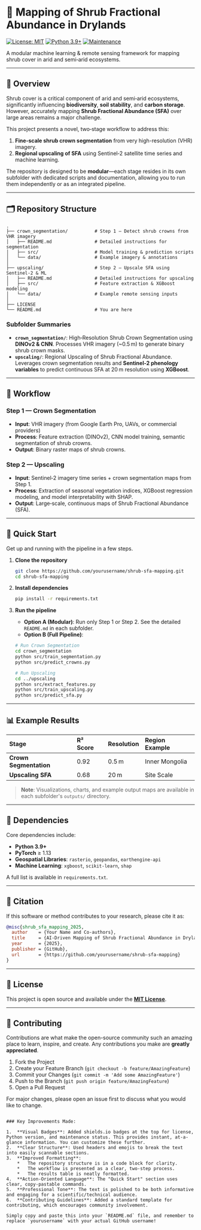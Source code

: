 
# 🌵 Mapping of Shrub Fractional Abundance in Drylands

[![License: MIT](https://img.shields.io/badge/License-MIT-yellow.svg)](https://opensource.org/licenses/MIT)
[![Python 3.9+](https://img.shields.io/badge/python-3.9+-blue.svg)](https://www.python.org/downloads/)
[![Maintenance](https://img.shields.io/badge/Maintained%3F-yes-green.svg)](https://github.com/yourusername/shrub-sfa-mapping/graphs/commit-activity)

A modular machine learning & remote sensing framework for mapping shrub cover in arid and semi‑arid ecosystems.

---

## 📖 Overview

Shrub cover is a critical component of arid and semi‑arid ecosystems, significantly influencing **biodiversity**, **soil stability**, and **carbon storage**. However, accurately mapping **Shrub Fractional Abundance (SFA)** over large areas remains a major challenge.

This project presents a novel, two‑stage workflow to address this:
1.  **Fine‑scale shrub crown segmentation** from very high-resolution (VHR) imagery.
2.  **Regional upscaling of SFA** using Sentinel‑2 satellite time series and machine learning.

The repository is designed to be **modular**—each stage resides in its own subfolder with dedicated scripts and documentation, allowing you to run them independently or as an integrated pipeline.

---

## 🗂 Repository Structure

```
.
├── crown_segmentation/          # Step 1 — Detect shrub crowns from VHR imagery
│   ├── README.md                # Detailed instructions for segmentation
│   ├── src/                     # Model training & prediction scripts
│   └── data/                    # Example imagery & annotations
│
├── upscaling/                   # Step 2 — Upscale SFA using Sentinel‑2 & ML
│   ├── README.md                # Detailed instructions for upscaling
│   ├── src/                     # Feature extraction & XGBoost modeling
│   └── data/                    # Example remote sensing inputs
│
├── LICENSE
└── README.md                    # You are here
```

### Subfolder Summaries

*   **`crown_segmentation/`**: High‑Resolution Shrub Crown Segmentation using **DINOv2 & CNN**. Processes VHR imagery (~0.5 m) to generate binary shrub crown masks.
*   **`upscaling/`**: Regional Upscaling of Shrub Fractional Abundance. Leverages crown segmentation results and **Sentinel‑2 phenology variables** to predict continuous SFA at 20 m resolution using **XGBoost**.

---

## 🔄 Workflow

### Step 1 — Crown Segmentation
*   **Input**: VHR imagery (from Google Earth Pro, UAVs, or commercial providers)
*   **Process**: Feature extraction (DINOv2), CNN model training, semantic segmentation of shrub crowns.
*   **Output**: Binary raster maps of shrub crowns.

### Step 2 — Upscaling
*   **Input**: Sentinel‑2 imagery time series + crown segmentation maps from Step 1.
*   **Process**: Extraction of seasonal vegetation indices, XGBoost regression modeling, and model interpretability with SHAP.
*   **Output**: Large‑scale, continuous maps of Shrub Fractional Abundance (SFA).

---

## 🚀 Quick Start

Get up and running with the pipeline in a few steps.

1.  **Clone the repository**
    ```bash
    git clone https://github.com/yourusername/shrub-sfa-mapping.git
    cd shrub-sfa-mapping
    ```

2.  **Install dependencies**
    ```bash
    pip install -r requirements.txt
    ```

3.  **Run the pipeline**
    *   **Option A (Modular)**: Run only Step 1 or Step 2. See the detailed `README.md` in each subfolder.
    *   **Option B (Full Pipeline)**:
    ```bash
    # Run Crown Segmentation
    cd crown_segmentation
    python src/train_segmentation.py
    python src/predict_crowns.py

    # Run Upscaling
    cd ../upscaling
    python src/extract_features.py
    python src/train_upscaling.py
    python src/predict_sfa.py
    ```

---

## 📊 Example Results

| Stage | R² Score | Resolution | Region Example |
| :--- | :--- | :--- | :--- |
| **Crown Segmentation** | 0.92 | 0.5 m | Inner Mongolia |
| **Upscaling SFA** | 0.68 | 20 m | Site Scale |

> **Note**: Visualizations, charts, and example output maps are available in each subfolder's `outputs/` directory.

---

## 🧩 Dependencies

Core dependencies include:
*   **Python 3.9+**
*   **PyTorch** ≥ 1.13
*   **Geospatial Libraries**: `rasterio`, `geopandas`, `earthengine-api`
*   **Machine Learning**: `xgboost`, `scikit-learn`, `shap`

A full list is available in `requirements.txt`.

---

## 📜 Citation

If this software or method contributes to your research, please cite it as:

```bibtex
@misc{shrub_sfa_mapping_2025,
  author    = {Your Name and Co-authors},
  title     = {AI-Driven Mapping of Shrub Fractional Abundance in Drylands},
  year      = {2025},
  publisher = {GitHub},
  url       = {https://github.com/yourusername/shrub-sfa-mapping}
}
```

---

## 📄 License

This project is open source and available under the **[MIT License](LICENSE)**.

---

## 🤝 Contributing

Contributions are what make the open-source community such an amazing place to learn, inspire, and create. Any contributions you make are **greatly appreciated**.
1.  Fork the Project
2.  Create your Feature Branch (`git checkout -b feature/AmazingFeature`)
3.  Commit your Changes (`git commit -m 'Add some AmazingFeature'`)
4.  Push to the Branch (`git push origin feature/AmazingFeature`)
5.  Open a Pull Request

For major changes, please open an issue first to discuss what you would like to change.
```

### Key Improvements Made:

1.  **Visual Badges**: Added shields.io badges at the top for license, Python version, and maintenance status. This provides instant, at-a-glance information. You can customize these further.
2.  **Clear Structure**: Used headers and emojis to break the text into easily scannable sections.
3.  **Improved Formatting**:
    *   The repository structure is in a code block for clarity.
    *   The workflow is presented as a clear, two-step process.
    *   The results table is neatly formatted.
4.  **Action-Oriented Language**: The "Quick Start" section uses clear, copy-pastable commands.
5.  **Professional Tone**: The text is polished to be both informative and engaging for a scientific/technical audience.
6.  **Contributing Guidelines**: Added a standard template for contributing, which encourages community involvement.

Simply copy and paste this into your `README.md` file, and remember to replace `yourusername` with your actual GitHub username!
